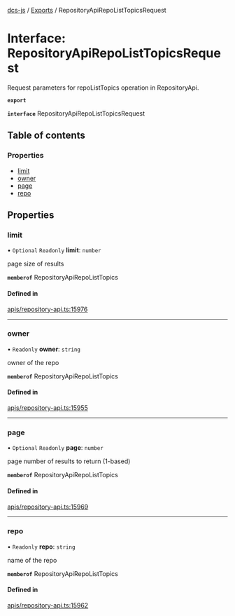 [dcs-js](../README.md) / [Exports](../modules.md) / RepositoryApiRepoListTopicsRequest

# Interface: RepositoryApiRepoListTopicsRequest

Request parameters for repoListTopics operation in RepositoryApi.

**`export`**

**`interface`** RepositoryApiRepoListTopicsRequest

## Table of contents

### Properties

- [limit](RepositoryApiRepoListTopicsRequest.md#limit)
- [owner](RepositoryApiRepoListTopicsRequest.md#owner)
- [page](RepositoryApiRepoListTopicsRequest.md#page)
- [repo](RepositoryApiRepoListTopicsRequest.md#repo)

## Properties

### <a id="limit" name="limit"></a> limit

• `Optional` `Readonly` **limit**: `number`

page size of results

**`memberof`** RepositoryApiRepoListTopics

#### Defined in

[apis/repository-api.ts:15976](https://github.com/unfoldingWord/dcs-js/blob/b29eb7a/apis/repository-api.ts#L15976)

___

### <a id="owner" name="owner"></a> owner

• `Readonly` **owner**: `string`

owner of the repo

**`memberof`** RepositoryApiRepoListTopics

#### Defined in

[apis/repository-api.ts:15955](https://github.com/unfoldingWord/dcs-js/blob/b29eb7a/apis/repository-api.ts#L15955)

___

### <a id="page" name="page"></a> page

• `Optional` `Readonly` **page**: `number`

page number of results to return (1-based)

**`memberof`** RepositoryApiRepoListTopics

#### Defined in

[apis/repository-api.ts:15969](https://github.com/unfoldingWord/dcs-js/blob/b29eb7a/apis/repository-api.ts#L15969)

___

### <a id="repo" name="repo"></a> repo

• `Readonly` **repo**: `string`

name of the repo

**`memberof`** RepositoryApiRepoListTopics

#### Defined in

[apis/repository-api.ts:15962](https://github.com/unfoldingWord/dcs-js/blob/b29eb7a/apis/repository-api.ts#L15962)
